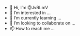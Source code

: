 - 👋 Hi, I’m @JvRLmV
- 👀 I’m interested in ...
- 🌱 I’m currently learning ...
- 💞️ I’m looking to collaborate on ...
- 📫 How to reach me ...

<!---
JvRLmV/JvRLmV is a ✨ special ✨ repository because its `README.md` (this file) appears on your GitHub profile.
You can click the Preview link to take a look at your changes.
--->
